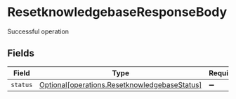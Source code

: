 # ResetknowledgebaseResponseBody

Successful operation


## Fields

| Field                                                                                                | Type                                                                                                 | Required                                                                                             | Description                                                                                          |
| ---------------------------------------------------------------------------------------------------- | ---------------------------------------------------------------------------------------------------- | ---------------------------------------------------------------------------------------------------- | ---------------------------------------------------------------------------------------------------- |
| `status`                                                                                             | [Optional[operations.ResetknowledgebaseStatus]](../../models/operations/resetknowledgebasestatus.md) | :heavy_minus_sign:                                                                                   | N/A                                                                                                  |